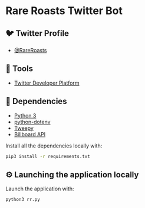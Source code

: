 <h1>
  Rare Roasts Twitter Bot
</h1>

## :bird: Twitter Profile

- [@RareRoasts](https://twitter.com/rareroasts)

## :hammer: Tools

- [Twitter Developer Platform](https://developer.twitter.com/en)

## :bookmark_tabs: Dependencies

- [Python 3](https://www.python.org/downloads/)
- [python-dotenv](https://pypi.org/project/python-dotenv/)
- [Tweepy](https://www.tweepy.org/)
- [Billboard API](https://github.com/guoguo12/billboard-charts)

Install all the dependencies locally with:

```bash
pip3 install -r requirements.txt
```

## :gear: Launching the application locally

Launch the application with:

```bash
python3 rr.py
```

